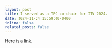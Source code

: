 ```yaml
---
layout: post
title: I served as a TPC co-chair for ITW 2024.
date: 2024-11-24 15:59:00-0400
inline: false
related_posts: false
---
```


Here is a <a href="https://www.ieee-itw2024.org/">link</a>.
